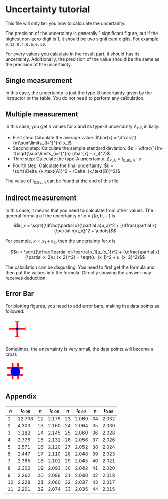 # Uncertainty tutorial

This file will only tell you how to calculate the uncertainty.

The precision of the uncertainty is generally 1 significant figure, but if the highest non-zero digit is 1, it should be two significant digits. For example: `0.12`, `0.4`, `0.6`, `0.10`.

For every values you calculate in the result part, it should has its uncertainty. Additionally, the precision of the value should be the same as the precision of the uncertainty.

## Single measurement

In this case, the uncertainty is just the type-B uncertainty given by the instructor or the table. You do not need to perform any calculation.

## Multiple measurement

In this case, you get $n$ values for $x$ and its type-B uncertainty $\Delta_{x, \text{B}}$ initially. 

- First step: Calculate the average value. $\bar{x} = \dfrac{1}{n}\sum\limits_{i=1}^{n} x_i$
- Second step: Calculate the sample standard deviation. $s = \dfrac{1}{n-1}\sqrt{\sum\limits_{i=1}^{n} (\bar{x} - x_i)^2}$
- Third step: Calculate the type-A uncertainty. $\Delta_{x,\text{A}} = t_{0.95,n} \cdot s$
- Fourth step: Calculate the final uncertainty. $u = \sqrt{\Delta_{x,\text{A}}^2 + \Delta_{x,\text{B}}^2}$

The value of $t_{0.95,n}$ can be found at the end of this file.

## Indirect measurement

In this case, it means that you need to calculate from other values. The general formula of the uncertainty of $x = f(a,b,\cdots)$ is

$$u_x = \sqrt{(\dfrac{\partial x}{\partial a}u_a)^2 + (\dfrac{\partial x}{\partial b}u_b)^2 + \cdots}$$

For example, $x = x_1 + x_2$, then the uncertainty for $x$ is 

$$u = \sqrt{(\dfrac{\partial x}{\partial x_1}u_{x_1})^2 + (\dfrac{\partial x}{\partial x_2}u_{x_2})^2} = \sqrt{u_{x_1}^2 + u_{x_2}^2}$$

The calculation can be disgusting. You need to first get the formula and then put the values into the formula. Directly showing the answer may receives deduction.

## Error Bar

For plotting figures, you need to add error bars, making the data points as followed:

<img src="images\1.png" style="zoom:50%;" />

Sometimes, the uncertainty is very small, the data points will become a cross

<img src="images\2.png" style="zoom:50%;" />

## Appendix

| $n$  | $t_{0.95}$ | $n$  | $t_{0.95}$  |   $n$   |   $t_{0.95}$   |   $n$   | $t_{0.95}$ |
| ---- | ---------- | ---- | ---- | ---- | ---- | ---- | ---------- |
| 1 | 12.706 | 12 | 2.179 | 23 | 2.069 | 34 | 2.032 |
| 2 | 4.303 | 13 | 2.160 | 24 | 2.064 | 35 | 2.030 |
| 3 | 3.182 | 14 | 2.145 | 25 | 2.060 | 36 | 2.028 |
| 4 | 2.776 | 15 | 2.131 | 26 | 2.056 | 37 | 2.026 |
| 5 | 2.571 | 16 | 2.120 | 27 | 2.052 | 38 | 2.024 |
| 6 | 2.447 | 17 | 2.110 | 28 | 2.048 | 39 | 2.023 |
| 7 | 2.365 | 18 | 2.101 | 29 | 2.045 | 40 | 2.021 |
| 8 | 2.306 | 19 | 2.093 | 30 | 2.042 | 41 | 2.020 |
| 9 | 2.262 | 20 | 2.086 | 31 | 2.040 | 42 | 2.018 |
| 10 | 2.228 | 21 | 2.080 | 32 | 2.037 | 43 | 2.017 |
| 11 | 2.201 | 22 | 2.074 | 33 | 2.035 | 44 | 2.015 |

